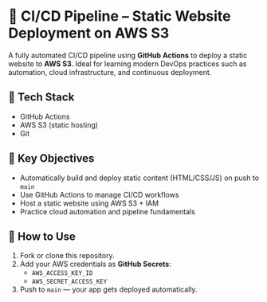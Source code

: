 # 🔁 CI/CD Pipeline – Static Website Deployment on AWS S3

A fully automated CI/CD pipeline using **GitHub Actions** to deploy a static website to **AWS S3**. Ideal for learning modern DevOps practices such as automation, cloud infrastructure, and continuous deployment.

## 🔧 Tech Stack
- GitHub Actions
- AWS S3 (static hosting)
- Git

## 🎯 Key Objectives
- Automatically build and deploy static content (HTML/CSS/JS) on push to `main`
- Use GitHub Actions to manage CI/CD workflows
- Host a static website using AWS S3 + IAM
- Practice cloud automation and pipeline fundamentals

## 🚀 How to Use
1. Fork or clone this repository.
2. Add your AWS credentials as **GitHub Secrets**:
   - `AWS_ACCESS_KEY_ID`
   - `AWS_SECRET_ACCESS_KEY`
3. Push to `main` — your app gets deployed automatically.
